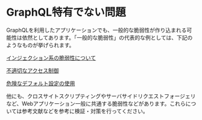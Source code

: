 # GraphQL特有でない問題

GraphQLを利用したアプリケーションでも、一般的な脆弱性が作り込まれる可能性は依然としてあります。「一般的な脆弱性」の代表的な例としては、下記のようなものが挙げられます。

[インジェクション系の脆弱性について](common/injection.md)

[不適切なアクセス制御 ](common/access_control.md)

[危険なデフォルト設定の使用](common/default_setting.md)

他にも、クロスサイトスクリプティングやサーバサイドリクエストフォージェリなど、Webアプリケーション一般に共通する脆弱性などがあります。これらについては参考文献などを参考に検証・対策を行ってください。